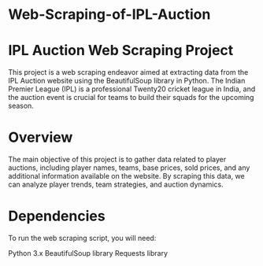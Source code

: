 # Web-Scraping-of-IPL-Auction

# IPL Auction Web Scraping Project
This project is a web scraping endeavor aimed at extracting data from the IPL Auction website using the BeautifulSoup library in Python. The Indian Premier League (IPL) is a professional Twenty20 cricket league in India, and the auction event is crucial for teams to build their squads for the upcoming season.

# Overview
The main objective of this project is to gather data related to player auctions, including player names, teams, base prices, sold prices, and any additional information available on the website. By scraping this data, we can analyze player trends, team strategies, and auction dynamics.

# Dependencies
To run the web scraping script, you will need:

Python 3.x
BeautifulSoup library
Requests library
